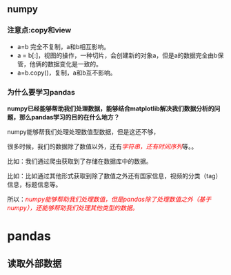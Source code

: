 ## numpy

### 注意点:copy和view

- a=b 完全不复制，a和b相互影响。
- a = b[:]，视图的操作，一种切片，会创建新的对象a，但是a的数据完全由b保管，他俩的数据变化是一致的。
- a=b.copy()，复制，a和b互不影响。

### 为什么要学习pandas

**numpy已经能够帮助我们处理数据，能够结合matplotlib解决我们数据分析的问题，那么pandas学习的目的在什么地方？**

numpy能够帮我们处理处理数值型数据，但是这还不够，

很多时候，我们的数据除了数值以外，还有<em style='color:red'>字符串，还有时间序列</em>等。。

比如：我们通过爬虫获取到了存储在数据库中的数据。

比如：比如通过其他形式获取到除了数值之外还有国家信息，视频的分类（tag）信息，标题信息等。

所以：<em style='color:red'>numpy能够帮助我们处理数值，但是pandas除了处理数值之外（基于numpy），还能够帮助我们处理其他类型的数据。</em>



# pandas

## 读取外部数据

































